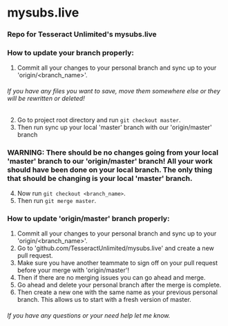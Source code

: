 # mysubs.live
### Repo for Tesseract Unlimited's mysubs.live

### How to update your branch properly:
1. Commit all your changes to your personal branch and sync up to your 'origin/<branch_name>'.
###### If you have any files you want to save, move them somewhere else or they will be rewritten or deleted!
2. Go to project root directory and run `git checkout master`.
3. Then run sync up your local 'master' branch with our 'origin/master' branch
### WARNING: There should be no changes going from your local 'master' branch to our 'origin/master' branch! All your work should have been done on your local branch. The only thing that should be changing is your local 'master' branch.
4. Now run `git checkout <branch_name>`.
5. Then run `git merge master`.

### How to update 'origin/master' branch properly:
1. Commit all your changes to your personal branch and sync up to your 'origin/<branch_name>'.
2. Go to 'github.com/TesseractUnlimited/mysubs.live' and create a new pull request.
3. Make sure you have another teammate to sign off on your pull request before your merge with 'origin/master'!
4. Then if there are no merging issues you can go ahead and merge.
5. Go ahead and delete your personal branch after the merge is complete.
6. Then create a new one with the same name as your previous personal branch. This allows us to start with a fresh version of master.
###### If you have any questions or your need help let me know.